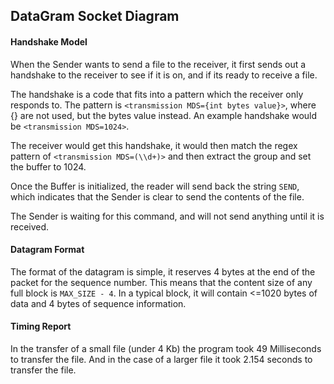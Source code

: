 ## DataGram Socket Diagram

#### Handshake Model

When the Sender wants to send a file to the receiver, it first sends out a handshake to the receiver to see if it is on, and if its ready to receive a file.

The handshake is a code that fits into a pattern which the receiver only responds to. The pattern is `<transmission MDS={int bytes value}>`, where {} are not used, but the bytes value instead. 
An example handshake would be `<transmission MDS=1024>`.

The receiver would get this handshake, it would then match the regex pattern of `<transmission MDS=(\\d+)>` and then extract the group and set the buffer to 1024.

Once the Buffer is initialized, the reader will send back the string `SEND`, which indicates that the Sender is clear to send the contents of the file.

The Sender is waiting for this command, and will not send anything until it is received.
#### Datagram Format

The format of the datagram is simple, it reserves 4 bytes at the end of the packet for the sequence number.
This means that the content size of any full block is `MAX_SIZE - 4`.
In a typical block, it will contain <=1020 bytes of data and 4 bytes of sequence information.
#### Timing Report

In the transfer of a small file (under 4 Kb) the program took 49 Milliseconds to transfer the file. And in the case of a larger file it took 2.154 seconds to transfer the file. 

